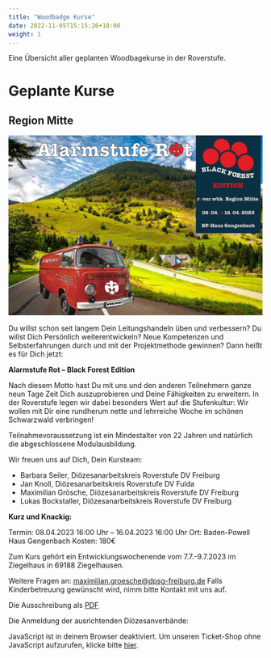 ```yaml
---
title: "Woodbadge Kurse"
date: 2022-11-05T15:15:26+10:00
weight: 1
---
```


Eine Übersicht aller geplanten Woodbagekurse in der Roverstufe.

# Geplante Kurse
## Region Mitte

![Logo WBK](/images/wbk/wbk-mitte-bild.png)

Du willst schon seit langem Dein Leitungshandeln üben und verbessern? Du willst Dich Persönlich weiterentwickeln? Neue Kompetenzen und Selbsterfahrungen durch und mit der Projektmethode gewinnen? Dann heißt es für Dich jetzt:

**Alarmstufe Rot – Black Forest Edition**

Nach diesem Motto hast Du mit uns und den anderen Teilnehmern ganze neun Tage Zeit Dich auszuprobieren und Deine Fähigkeiten zu erweitern. In der Roverstufe legen wir dabei besonders Wert auf die Stufenkultur:
Wir wollen mit Dir eine rundherum nette und lehrreiche Woche im schönen Schwarzwald verbringen!

Teilnahmevoraussetzung ist ein Mindestalter von 22 Jahren und natürlich die abgeschlossene Modulausbildung.

Wir freuen uns auf Dich, Dein Kursteam:

- Barbara Seiler, Diözesanarbeitskreis Roverstufe DV Freiburg
- Jan Knoll, Diözesanarbeitskreis Roverstufe DV Fulda
- Maximilian Grösche, Diözesanarbeitskreis Roverstufe DV Freiburg
- Lukas Bockstaller, Diözesanarbeitskreis Roverstufe DV Freiburg

**Kurz und Knackig:**

Termin: 08.04.2023 16:00 Uhr – 16.04.2023 16:00 Uhr
Ort: Baden-Powell Haus Gengenbach
Kosten: 180€

Zum Kurs gehört ein Entwicklungswochenende vom 7.7.-9.7.2023 im Ziegelhaus in 69188 Ziegelhausen.

Weitere Fragen an: [maximilian.groesche@dpsg-freiburg.de](mailto:maximilian.groesche@dpsg-freiburg.de)
Falls Kinderbetreuung gewünscht wird, nimm bitte Kontakt mit uns auf.

Die Ausschreibung als [PDF](/images/wbk/Ausschreibung-WBK23-BFE.pdf)

Die Anmeldung der ausrichtenden Diözesanverbände:

<link rel="stylesheet" type="text/css" href="https://anmeldung.rover-freiburg.de/rover-wbk/widget/v1.css">
<script type="text/javascript" src="https://anmeldung.rover-freiburg.de/widget/v1.de-informal.js" async></script>

<pretix-widget event="https://anmeldung.rover-freiburg.de/rover-wbk/"></pretix-widget>
<noscript>
   <div class="pretix-widget">
        <div class="pretix-widget-info-message">
            JavaScript ist in deinem Browser deaktiviert. Um unseren Ticket-Shop ohne JavaScript aufzurufen, klicke bitte <a target="_blank" rel="noopener" href="https://anmeldung.rover-freiburg.de/rover-wbk/">hier</a>.
        </div>
    </div>
</noscript>
